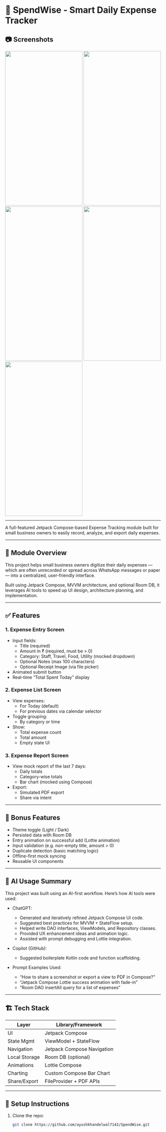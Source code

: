 # 💸 SpendWise - Smart Daily Expense Tracker

## 📷 Screenshots

<img src = "https://github.com/user-attachments/assets/b635a78b-43ed-4cca-9acd-2112938b7bd8" width = "250" height = "500">
<img src = "https://github.com/user-attachments/assets/df098205-311f-4524-ac72-8188754e6005" width = "250" height = "500">
<img src = "https://github.com/user-attachments/assets/f252849c-9d0c-4d85-aaf9-fbcc2da8d79d" width = "250" height = "500">
<img src = "https://github.com/user-attachments/assets/95d8d060-271b-4f3d-b2c1-e4991c63e067" width = "250" height = "500">
<img src = "https://github.com/user-attachments/assets/40e425c3-e8f9-48bd-9957-93b7ae65ab6c" width = "250" height = "500">

------

A full-featured Jetpack Compose-based Expense Tracking module built for small business owners to easily record, analyze, and export daily expenses.

---

## 📱 Module Overview

This project helps small business owners digitize their daily expenses — which are often unrecorded or spread across WhatsApp messages or paper — into a centralized, user-friendly interface.

Built using Jetpack Compose, MVVM architecture, and optional Room DB, it leverages AI tools to speed up UI design, architecture planning, and implementation.

---

## ✅ Features

### 1. Expense Entry Screen
- Input fields:
    - Title (required)
    - Amount in ₹ (required, must be > 0)
    - Category: Staff, Travel, Food, Utility (mocked dropdown)
    - Optional Notes (max 100 characters)
    - Optional Receipt Image (via file picker)
- Animated submit button
- Real-time “Total Spent Today” display

### 2. Expense List Screen
- View expenses:
    - For Today (default)
    - For previous dates via calendar selector
- Toggle grouping:
    - By category or time
- Show:
    - Total expense count
    - Total amount
    - Empty state UI

### 3. Expense Report Screen
- View mock report of the last 7 days:
    - Daily totals
    - Category-wise totals
    - Bar chart (mocked using Compose)
- Export:
    - Simulated PDF export
    - Share via intent

---

## 🎁 Bonus Features
- Theme toggle (Light / Dark)
- Persisted data with Room DB
- Entry animation on successful add (Lottie animation)
- Input validation (e.g. non-empty title, amount > 0)
- Duplicate detection (basic matching logic)
- Offline-first mock syncing
- Reusable UI components

---

## 🧠 AI Usage Summary

This project was built using an AI-first workflow. Here’s how AI tools were used:

- ChatGPT:
    - Generated and iteratively refined Jetpack Compose UI code.
    - Suggested best practices for MVVM + StateFlow setup.
    - Helped write DAO interfaces, ViewModels, and Repository classes.
    - Provided UX enhancement ideas and animation logic.
    - Assisted with prompt debugging and Lottie integration.

- Copilot (GitHub):
    - Suggested boilerplate Kotlin code and function scaffolding.

- Prompt Examples Used:
    - “How to share a screenshot or export a view to PDF in Compose?”
    - “Jetpack Compose Lottie success animation with fade-in”
    - “Room DAO insertAll query for a list of expenses”

---

## 🏗️ Tech Stack

| Layer            | Library/Framework         |
|------------------|---------------------------|
| UI               | Jetpack Compose           |
| State Mgmt       | ViewModel + StateFlow     |
| Navigation       | Jetpack Compose Navigation|
| Local Storage    | Room DB (optional)        |
| Animations       | Lottie Compose            |
| Charting         | Custom Compose Bar Chart  |
| Share/Export     | FileProvider + PDF APIs   |

---

## 🔧 Setup Instructions

1. Clone the repo:
   ```bash 
   git clone https://github.com/ayushkhandelwal7142/SpendWise.git
